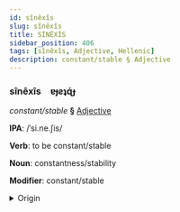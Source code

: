 ```yaml
---
id: sînêxîs
slug: sînêxîs
title: SİNÊXİS
sidebar_position: 406
tags: [sînêxîs, Adjective, Hellenic]
description: constant/stable § Adjective
---
```


### sînêxîs&emsp;<span kind="abugida">ɐɟƨʇɋ́ɟ</span>

*constant/stable* **§** [Adjective](../../tags/Adjective)

**IPA**: /ˈsi.ne.ʃis/

**Verb**: to be constant/stable

**Noun**: constantness/stability

**Modifier**: constant/stable

<details>
    <summary>Origin</summary>
    Greek συνεχής synechís /si.neˈçis/<br/>
    <em>Hellenic Language Family</em>
</details>